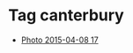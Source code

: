 <!--
title: Tag canterbury
date: 2020-06-28T14:43:49.267Z
tags:
-->
# Tag canterbury

 * [Photo 2015-04-08 17](115863904707.md)